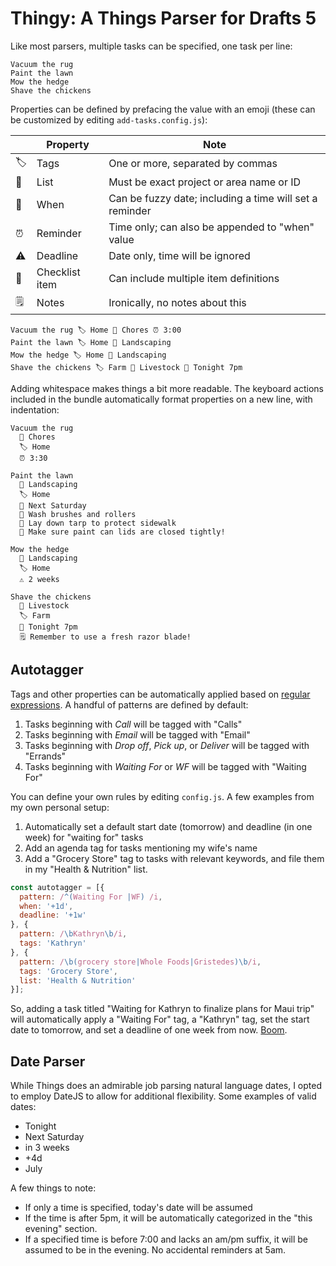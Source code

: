# Thingy: A Things Parser for Drafts 5

Like most parsers, multiple tasks can be specified, one task per line:

```
Vacuum the rug
Paint the lawn
Mow the hedge
Shave the chickens
```

Properties can be defined by prefacing the value with an emoji (these can be
customized by editing `add-tasks.config.js`):

|    | Property       | Note                                                    |
|----|----------------|---------------------------------------------------------|
| 🏷 | Tags           | One or more, separated by commas                        |
| 📁 | List           | Must be exact project or area name or ID                |
| 📆 | When           | Can be fuzzy date; including a time will set a reminder |
| ⏰ | Reminder       | Time only; can also be appended to "when" value         |
| ⚠️ | Deadline       | Date only, time will be ignored                         |
| 🔘 | Checklist item | Can include multiple item definitions                   |
| 🗒 | Notes          | Ironically, no notes about this                         |

```
Vacuum the rug 🏷 Home 📁 Chores ⏰ 3:00
Paint the lawn 🏷 Home 📁 Landscaping
Mow the hedge 🏷 Home 📁 Landscaping
Shave the chickens 🏷 Farm 📁 Livestock 📆 Tonight 7pm
```

Adding whitespace makes things a bit more readable. The keyboard actions
included in the bundle automatically format properties on a new line, with
indentation:

```
Vacuum the rug
  📁 Chores
  🏷 Home
  ⏰ 3:30

Paint the lawn
  📁 Landscaping
  🏷 Home
  📆 Next Saturday
  🔘 Wash brushes and rollers
  🔘 Lay down tarp to protect sidewalk
  🔘 Make sure paint can lids are closed tightly!

Mow the hedge
  📁 Landscaping
  🏷 Home
  ⚠️ 2 weeks

Shave the chickens
  📁 Livestock
  🏷 Farm
  📆 Tonight 7pm
  🗒 Remember to use a fresh razor blade!
```

## Autotagger

Tags and other properties can be automatically applied based on [regular
expressions](http://codular.com/regex). A handful of patterns are defined
by default:

1. Tasks beginning with _Call_ will be tagged with "Calls"
2. Tasks beginning with _Email_ will be tagged with "Email"
3. Tasks beginning with _Drop off_, _Pick up_, or _Deliver_ will be tagged with "Errands"
4. Tasks beginning with _Waiting For_ or _WF_ will be tagged with "Waiting For"

You can define your own rules by editing `config.js`. A few examples from my own personal setup:

1. Automatically set a default start date (tomorrow) and deadline (in one week) for "waiting for" tasks
2. Add an agenda tag for tasks mentioning my wife's name
3. Add a "Grocery Store" tag to tasks with relevant keywords, and file them in my "Health & Nutrition" list.

```javascript
const autotagger = [{
  pattern: /^(Waiting For |WF) /i,
  when: '+1d',
  deadline: '+1w'
}, {
  pattern: /\bKathryn\b/i,
  tags: 'Kathryn'
}, {
  pattern: /\b(grocery store|Whole Foods|Gristedes)\b/i,
  tags: 'Grocery Store',
  list: 'Health & Nutrition'
}];
```

So, adding a task titled "Waiting for Kathryn to finalize plans for Maui trip"
will automatically apply a "Waiting For" tag, a "Kathryn" tag, set the start
date to tomorrow, and set a deadline of one week from now.
[Boom](https://www.youtube.com/watch?v=Y38Sb3FOYmY).

## Date Parser

While Things does an admirable job parsing natural language dates, I opted to
employ DateJS to allow for additional flexibility. Some examples of valid dates:

- Tonight
- Next Saturday
- in 3 weeks
- +4d
- July

A few things to note:

- If only a time is specified, today's date will be assumed
- If the time is after 5pm, it will be automatically categorized in the
	"this evening" section.
- If a specified time is before 7:00 and lacks an am/pm suffix, it will
  be assumed to be in the evening. No accidental reminders at 5am.

